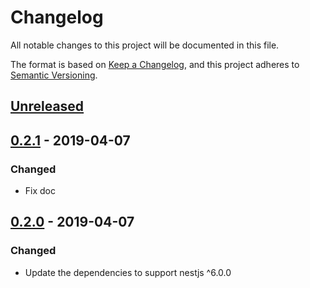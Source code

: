 # Changelog

All notable changes to this project will be documented in this file.

The format is based on [Keep a Changelog](https://keepachangelog.com/en/1.0.0/),
and this project adheres to [Semantic Versioning](https://semver.org/spec/v2.0.0.html).

## [Unreleased]

## [0.2.1] - 2019-04-07

### Changed

-   Fix doc

## [0.2.0] - 2019-04-07

### Changed

-   Update the dependencies to support nestjs ^6.0.0

[unreleased]: https://github.com/Pop-Code/nestjs-console/compare/v0.2.0...HEAD
[0.2.1]: https://github.com/Pop-Code/nestjs-console/compare/v0.2.0...v0.2.1
[0.2.0]: https://github.com/Pop-Code/nestjs-console/compare/v0.1.6...v0.2.0
